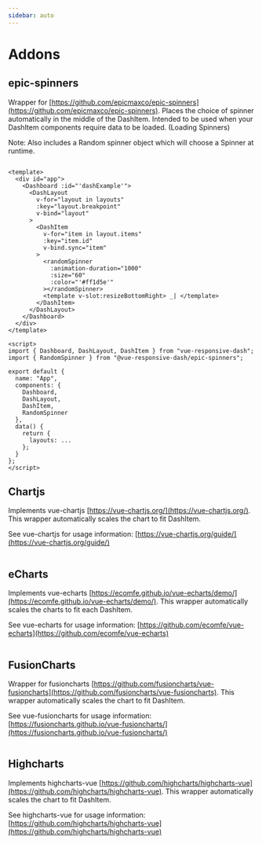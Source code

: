 ```yaml
---
sidebar: auto
---
```


# Addons

## epic-spinners

Wrapper for [https://github.com/epicmaxco/epic-spinners](https://github.com/epicmaxco/epic-spinners).
Places the choice of spinner automatically in the middle of the DashItem.
Intended to be used when your DashItem components require data to be loaded. (Loading Spinners)

Note: Also includes a Random spinner object which will choose a Spinner at runtime.

```vue

<template>
  <div id="app">
    <Dashboard :id="'dashExample'">
      <DashLayout
        v-for="layout in layouts"
        :key="layout.breakpoint"
        v-bind="layout"
      >
        <DashItem
          v-for="item in layout.items"
          :key="item.id"
          v-bind.sync="item"
        >
          <randomSpinner
            :animation-duration="1000"
            :size="60"
            :color="'#ff1d5e'"
          ></randomSpinner>
          <template v-slot:resizeBottomRight> _| </template>
        </DashItem>
      </DashLayout>
    </Dashboard>
  </div>
</template>

<script>
import { Dashboard, DashLayout, DashItem } from "vue-responsive-dash";
import { RandomSpinner } from "@vue-responsive-dash/epic-spinners";

export default {
  name: "App",
  components: {
    Dashboard,
    DashLayout,
    DashItem,
    RandomSpinner
  },
  data() {
    return {
      layouts: ...
    };
  }
};
</script>

```


## Chartjs

Implements vue-chartjs [https://vue-chartjs.org/](https://vue-chartjs.org/).
This wrapper automatically scales the chart to fit DashItem. 

See vue-chartjs for usage information: [https://vue-chartjs.org/guide/](https://vue-chartjs.org/guide/)

```vue

```

## eCharts

Implements vue-echarts [https://ecomfe.github.io/vue-echarts/demo/](https://ecomfe.github.io/vue-echarts/demo/).
This wrapper automatically scales the charts to fit each DashItem. 

See vue-echarts for usage information: [https://github.com/ecomfe/vue-echarts](https://github.com/ecomfe/vue-echarts)

```vue

```

## FusionCharts

Wrapper for fusioncharts [https://github.com/fusioncharts/vue-fusioncharts](https://github.com/fusioncharts/vue-fusioncharts).
This wrapper automatically scales the chart to fit DashItem. 

See vue-fusioncharts for usage information: [https://fusioncharts.github.io/vue-fusioncharts/](https://fusioncharts.github.io/vue-fusioncharts/)

```vue

```

## Highcharts

Implements highcharts-vue [https://github.com/highcharts/highcharts-vue](https://github.com/highcharts/highcharts-vue).
This wrapper automatically scales the chart to fit DashItem. 

See highcharts-vue for usage information: [https://github.com/highcharts/highcharts-vue](https://github.com/highcharts/highcharts-vue)

```vue

```

